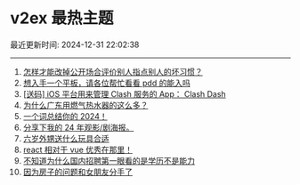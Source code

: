 # v2ex 最热主题

最近更新时间: 2024-12-31 22:02:38

--- 
1. [怎样才能改掉公开场合评价别人指点别人的坏习惯？](https://www.v2ex.com/t/1101430) 
2. [想入手一个平板，请各位帮忙看看 pdd 的能入吗](https://www.v2ex.com/t/1101431) 
3. [[送码] iOS 平台用来管理 Clash 服务的 App： Clash Dash](https://www.v2ex.com/t/1101519) 
4. [为什么广东用燃气热水器的这么多？](https://www.v2ex.com/t/1101451) 
5. [一个词总结你的 2024！](https://www.v2ex.com/t/1101473) 
6. [分享下我的 24 年观影/剧海报。](https://www.v2ex.com/t/1101441) 
7. [六岁外甥送什么玩具合适](https://www.v2ex.com/t/1101496) 
8. [react 相对于 vue 优秀在那里！](https://www.v2ex.com/t/1101553) 
9. [不知道为什么国内招聘第一眼看的是学历不是能力](https://www.v2ex.com/t/1101567) 
10. [因为房子的问题和女朋友分手了](https://www.v2ex.com/t/1101644) 
